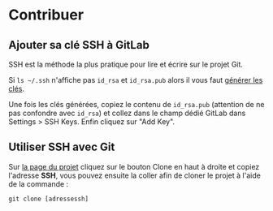 # Contribuer

## Ajouter sa clé SSH à GitLab
SSH est la méthode la plus pratique pour lire et écrire sur le projet Git.

Si `ls ~/.ssh` n'affiche pas `id_rsa` et `id_rsa.pub` alors il vous faut [générer les clés](https://docs.github.com/en/github/authenticating-to-github/generating-a-new-ssh-key-and-adding-it-to-the-ssh-agent).

Une fois les clés générées, copiez le contenu de `id_rsa.pub` (attention de ne pas confondre avec `id_rsa`) et collez dans le champ dédié GitLab dans Settings > SSH Keys. Enfin cliquez sur "Add Key".

## Utiliser SSH avec Git
Sur [la page du projet](https://git.unistra.fr/pi2021-ab/projet-integrateur) cliquez sur le bouton Clone en haut à droite et copiez l'adresse **SSH**, vous pouvez ensuite la coller afin de cloner le projet à l'aide de la commande :
```
git clone [adressessh]
```


